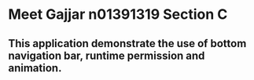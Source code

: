 # Meet Gajjar n01391319 Section C
## This application demonstrate the use of bottom navigation bar, runtime permission and animation.